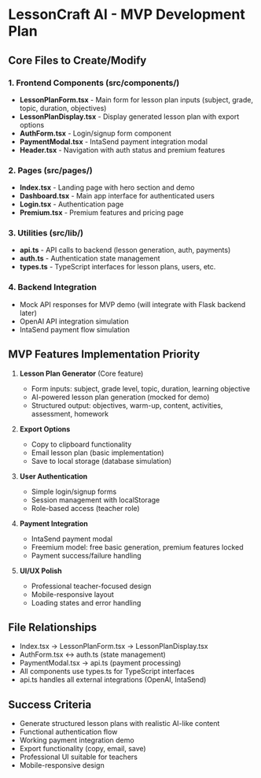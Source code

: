 # LessonCraft AI - MVP Development Plan

## Core Files to Create/Modify

### 1. Frontend Components (src/components/)
- **LessonPlanForm.tsx** - Main form for lesson plan inputs (subject, grade, topic, duration, objectives)
- **LessonPlanDisplay.tsx** - Display generated lesson plan with export options
- **AuthForm.tsx** - Login/signup form component
- **PaymentModal.tsx** - IntaSend payment integration modal
- **Header.tsx** - Navigation with auth status and premium features

### 2. Pages (src/pages/)
- **Index.tsx** - Landing page with hero section and demo
- **Dashboard.tsx** - Main app interface for authenticated users
- **Login.tsx** - Authentication page
- **Premium.tsx** - Premium features and pricing page

### 3. Utilities (src/lib/)
- **api.ts** - API calls to backend (lesson generation, auth, payments)
- **auth.ts** - Authentication state management
- **types.ts** - TypeScript interfaces for lesson plans, users, etc.

### 4. Backend Integration
- Mock API responses for MVP demo (will integrate with Flask backend later)
- OpenAI API integration simulation
- IntaSend payment flow simulation

## MVP Features Implementation Priority

1. **Lesson Plan Generator** (Core feature)
   - Form inputs: subject, grade level, topic, duration, learning objective
   - AI-powered lesson plan generation (mocked for demo)
   - Structured output: objectives, warm-up, content, activities, assessment, homework

2. **Export Options**
   - Copy to clipboard functionality
   - Email lesson plan (basic implementation)
   - Save to local storage (database simulation)

3. **User Authentication**
   - Simple login/signup forms
   - Session management with localStorage
   - Role-based access (teacher role)

4. **Payment Integration**
   - IntaSend payment modal
   - Freemium model: free basic generation, premium features locked
   - Payment success/failure handling

5. **UI/UX Polish**
   - Professional teacher-focused design
   - Mobile-responsive layout
   - Loading states and error handling

## File Relationships
- Index.tsx → LessonPlanForm.tsx → LessonPlanDisplay.tsx
- AuthForm.tsx ↔ auth.ts (state management)
- PaymentModal.tsx → api.ts (payment processing)
- All components use types.ts for TypeScript interfaces
- api.ts handles all external integrations (OpenAI, IntaSend)

## Success Criteria
- Generate structured lesson plans with realistic AI-like content
- Functional authentication flow
- Working payment integration demo
- Export functionality (copy, email, save)
- Professional UI suitable for teachers
- Mobile-responsive design